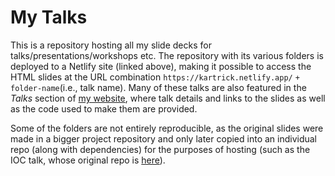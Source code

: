 # My Talks

This is a repository hosting all my slide decks for talks/presentations/workshops etc. The repository with its various folders is deployed to a Netlify site (linked above), making it possible to access the HTML slides at the URL combination `https://kartrick.netlify.app/` `+` `folder-name`(i.e., talk name). Many of these talks are also featured in the *Talks* section of [my website](https://kartrick.rbind.io/), where talk details and links to the slides as well as the code used to make them are provided. 

Some of the folders are not entirely reproducible, as the original slides were made in a bigger project repository and only later copied into an individual repo (along with dependencies) for the purposes of hosting (such as the IOC talk, whose original repo is [here](https://github.com/rikudoukarthik/covid-ebirding)).